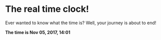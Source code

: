 # The real time clock!

Ever wanted to know what the time is? Well, your journey is about to end!

**The time is Nov 05, 2017, 14:01**